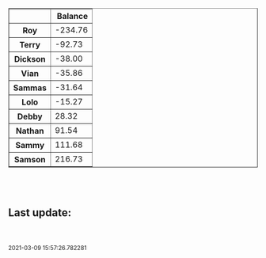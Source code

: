 <table border="1" class="dataframe">
  <thead>
    <tr style="text-align: right;">
      <th></th>
      <th>Balance</th>
    </tr>
  </thead>
  <tbody>
    <tr>
      <th>Roy</th>
      <td>-234.76</td>
    </tr>
    <tr>
      <th>Terry</th>
      <td>-92.73</td>
    </tr>
    <tr>
      <th>Dickson</th>
      <td>-38.00</td>
    </tr>
    <tr>
      <th>Vian</th>
      <td>-35.86</td>
    </tr>
    <tr>
      <th>Sammas</th>
      <td>-31.64</td>
    </tr>
    <tr>
      <th>Lolo</th>
      <td>-15.27</td>
    </tr>
    <tr>
      <th>Debby</th>
      <td>28.32</td>
    </tr>
    <tr>
      <th>Nathan</th>
      <td>91.54</td>
    </tr>
    <tr>
      <th>Sammy</th>
      <td>111.68</td>
    </tr>
    <tr>
      <th>Samson</th>
      <td>216.73</td>
    </tr>
  </tbody>
</table><br></br><h2>Last update:</h2><br></br><sub>2021-03-09 15:57:26.782281</sub>
